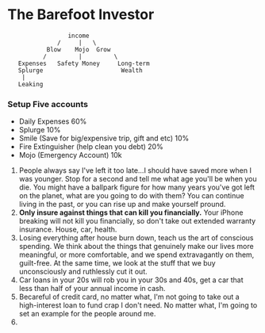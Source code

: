# The Barefoot Investor

```
                 income
              /     |   \
           Blow    Mojo  Grow
          /         |         \
   Expenses   Safety Money     Long-term
   Splurge                      Wealth
    |
   Leaking
```




### Setup Five accounts
- Daily Expenses 60%
- Splurge 10%
- Smile (Save for big/expensive trip, gift and etc) 10%
- Fire Extinguisher (help clean you debt) 20%
- Mojo (Emergency Account) 10k

1. People always say I've left it too late...I should have saved more when I was younger. Stop for a second and tell me what age you'll be when you die. You might have a ballpark figure for how many years you've got left on the planet, what are you going to do with them? You can continue living in the past, or you can rise up and make yourself pround. 
2. **Only insure against things that can kill you financially.** Your iPhone breaking will not kill you financially, so don't take out extended warranty insurance. House, car, health.
3. Losing everything after house burn down, teach us the art of conscious spending. We think about the things that genuinely make our lives more meaningful, or more comfortable, and we spend extravagantly on them, guilt-free. At the same time, we look at the stuff that we buy unconsciously and ruthlessly cut it out.
4. Car loans in your 20s will rob you in your 30s and 40s, get a car that less than half of your annual income in cash.
5. Becareful of credit card, no matter what, I'm not going to take out a high-interest loan to fund crap I don't need. No matter what, I'm going to set an example for the people around me. 
6. 
